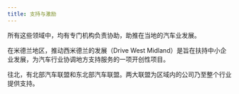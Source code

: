 ```yaml
---
title: 支持与激励
---
```


所有这些领域中，均有专门机构负责协助，助推在当地的汽车业发展。

在米德兰地区，推动西米德兰的发展（Drive West Midland）是旨在扶持中小企业发展，为汽车行业协调地方支持服务的一项开创性项目。

往北，有北部汽车联盟和东北部汽车联盟。两大联盟为区域内的公司乃至整个行业提供支持。
